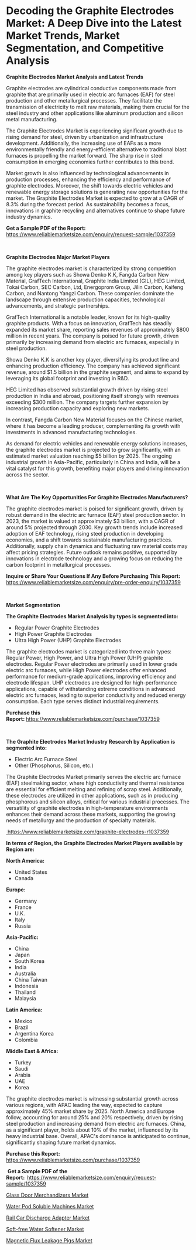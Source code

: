 <p><h1>Decoding the Graphite Electrodes Market: A Deep Dive into the Latest Market Trends, Market Segmentation, and Competitive Analysis</h1></p><p><strong>Graphite Electrodes Market Analysis and Latest Trends</strong></p>
<p><p>Graphite electrodes are cylindrical conductive components made from graphite that are primarily used in electric arc furnaces (EAF) for steel production and other metallurgical processes. They facilitate the transmission of electricity to melt raw materials, making them crucial for the steel industry and other applications like aluminum production and silicon metal manufacturing.</p><p>The Graphite Electrodes Market is experiencing significant growth due to rising demand for steel, driven by urbanization and infrastructure development. Additionally, the increasing use of EAFs as a more environmentally friendly and energy-efficient alternative to traditional blast furnaces is propelling the market forward. The sharp rise in steel consumption in emerging economies further contributes to this trend.</p><p>Market growth is also influenced by technological advancements in production processes, enhancing the efficiency and performance of graphite electrodes. Moreover, the shift towards electric vehicles and renewable energy storage solutions is generating new opportunities for the market. The Graphite Electrodes Market is expected to grow at a CAGR of 8.3% during the forecast period. As sustainability becomes a focus, innovations in graphite recycling and alternatives continue to shape future industry dynamics.</p></p>
<p><strong>Get a Sample PDF of the Report:&nbsp;</strong> <a href="https://www.reliablemarketsize.com/enquiry/request-sample/1037359?utm_campaign=1991&utm_medium=2&utm_source=Github&utm_content=ia&utm_term=28022025&utm_id=graphite-electrodes">https://www.reliablemarketsize.com/enquiry/request-sample/1037359</a></p>
<p>&nbsp;</p>
<p><strong>Graphite Electrodes Major Market Players</strong></p>
<p><p>The graphite electrodes market is characterized by strong competition among key players such as Showa Denko K.K, Fangda Carbon New Material, GrafTech International, Graphite India Limited (GIL), HEG Limited, Tokai Carbon, SEC Carbon, Ltd, Energoprom Group, Jilin Carbon, Kaifeng Carbon, and Nantong Yangzi Carbon. These companies dominate the landscape through extensive production capacities, technological advancements, and strategic partnerships.</p><p>GrafTech International is a notable leader, known for its high-quality graphite products. With a focus on innovation, GrafTech has steadily expanded its market share, reporting sales revenues of approximately $800 million in recent years. The company is poised for future growth, driven primarily by increasing demand from electric arc furnaces, especially in steel production.</p><p>Showa Denko K.K is another key player, diversifying its product line and enhancing production efficiency. The company has achieved significant revenue, around $1.5 billion in the graphite segment, and aims to expand by leveraging its global footprint and investing in R&D.</p><p>HEG Limited has observed substantial growth driven by rising steel production in India and abroad, positioning itself strongly with revenues exceeding $300 million. The company targets further expansion by increasing production capacity and exploring new markets.</p><p>In contrast, Fangda Carbon New Material focuses on the Chinese market, where it has become a leading producer, complementing its growth with investments in advanced manufacturing technologies.</p><p>As demand for electric vehicles and renewable energy solutions increases, the graphite electrodes market is projected to grow significantly, with an estimated market valuation reaching $5 billion by 2025. The ongoing industrial growth in Asia-Pacific, particularly in China and India, will be a vital catalyst for this growth, benefiting major players and driving innovation across the sector.</p></p>
<p>&nbsp;</p>
<p><strong>What Are The Key Opportunities For Graphite Electrodes Manufacturers?</strong></p>
<p><p>The graphite electrodes market is poised for significant growth, driven by robust demand in the electric arc furnace (EAF) steel production sector. In 2023, the market is valued at approximately $3 billion, with a CAGR of around 5% projected through 2030. Key growth trends include increased adoption of EAF technology, rising steel production in developing economies, and a shift towards sustainable manufacturing practices. Additionally, supply chain dynamics and fluctuating raw material costs may affect pricing strategies. Future outlook remains positive, supported by innovations in electrode technology and a growing focus on reducing the carbon footprint in metallurgical processes.</p></p>
<p><strong>Inquire or Share Your Questions If Any Before Purchasing This Report:</strong> <a href="https://www.reliablemarketsize.com/enquiry/pre-order-enquiry/1037359?utm_campaign=1991&utm_medium=2&utm_source=Github&utm_content=ia&utm_term=28022025&utm_id=graphite-electrodes">https://www.reliablemarketsize.com/enquiry/pre-order-enquiry/1037359</a></p>
<p>&nbsp;</p>
<p><strong>Market Segmentation</strong></p>
<p><strong>The Graphite Electrodes Market Analysis by types is segmented into:</strong></p>
<p><ul><li>Regular Power Graphite Electrodes</li><li>High Power Graphite Electrodes</li><li>Ultra High Power (UHP) Graphite Electrodes</li></ul></p>
<p><p>The graphite electrodes market is categorized into three main types: Regular Power, High Power, and Ultra High Power (UHP) graphite electrodes. Regular Power electrodes are primarily used in lower grade electric arc furnaces, while High Power electrodes offer enhanced performance for medium-grade applications, improving efficiency and electrode lifespan. UHP electrodes are designed for high-performance applications, capable of withstanding extreme conditions in advanced electric arc furnaces, leading to superior conductivity and reduced energy consumption. Each type serves distinct industrial requirements.</p></p>
<p><strong>Purchase this Report:&nbsp;</strong><a href="https://www.reliablemarketsize.com/purchase/1037359?utm_campaign=1991&utm_medium=2&utm_source=Github&utm_content=ia&utm_term=28022025&utm_id=graphite-electrodes">https://www.reliablemarketsize.com/purchase/1037359</a></p>
<p>&nbsp;</p>
<p><strong>The Graphite Electrodes Market Industry Research by Application is segmented into:</strong></p>
<p><ul><li>Electric Arc Furnace Steel</li><li>Other (Phosphorus, Silicon, etc.)</li></ul></p>
<p><p>The Graphite Electrodes Market primarily serves the electric arc furnace (EAF) steelmaking sector, where high conductivity and thermal resistance are essential for efficient melting and refining of scrap steel. Additionally, these electrodes are utilized in other applications, such as in producing phosphorous and silicon alloys, critical for various industrial processes. The versatility of graphite electrodes in high-temperature environments enhances their demand across these markets, supporting the growing needs of metallurgy and the production of specialty materials.</p></p>
<p><a href="https://www.reliablemarketsize.com/graphite-electrodes-r1037359?utm_campaign=1991&utm_medium=2&utm_source=Github&utm_content=ia&utm_term=28022025&utm_id=graphite-electrodes">&nbsp;https://www.reliablemarketsize.com/graphite-electrodes-r1037359</a></p>
<p><strong>In terms of Region, the Graphite Electrodes Market Players available by Region are:</strong></p>
<p>
    <p> <strong> North America: </strong>
        <ul>
            <li>United States</li>
            <li>Canada</li>
        </ul>
        </p> 
    <p> <strong> Europe: </strong>
        <ul>
            <li>Germany</li>
            <li>France</li>
            <li>U.K.</li>
            <li>Italy</li>
            <li>Russia</li>
        </ul>
        </p> 
    <p> <strong> Asia-Pacific: </strong>
        <ul>
            <li>China</li>
            <li>Japan</li>
            <li>South Korea</li>
            <li>India</li>
            <li>Australia</li>
            <li>China Taiwan</li>
            <li>Indonesia</li>
            <li>Thailand</li>
            <li>Malaysia</li>
        </ul>
        </p> 
    <p> <strong> Latin America: </strong>
        <ul>
            <li>Mexico</li>
            <li>Brazil</li>
            <li>Argentina Korea</li>
            <li>Colombia</li>
        </ul>
        </p> 
    <p> <strong> Middle East & Africa: </strong>
        <ul>
            <li>Turkey</li>
            <li>Saudi</li>
            <li>Arabia</li>
            <li>UAE</li>
            <li>Korea</li>
        </ul>
    </p>
    </p>
<p><p>The graphite electrodes market is witnessing substantial growth across various regions, with APAC leading the way, expected to capture approximately 45% market share by 2025. North America and Europe follow, accounting for around 25% and 20% respectively, driven by rising steel production and increasing demand from electric arc furnaces. China, as a significant player, holds about 10% of the market, influenced by its heavy industrial base. Overall, APAC's dominance is anticipated to continue, significantly shaping future market dynamics.</p></p>
<p><strong>Purchase this Report: </strong><a href="https://www.reliablemarketsize.com/purchase/1037359?utm_campaign=1991&utm_medium=2&utm_source=Github&utm_content=ia&utm_term=28022025&utm_id=graphite-electrodes">https://www.reliablemarketsize.com/purchase/1037359</a></p>
<p>&nbsp;<strong>Get a Sample PDF of the Report:&nbsp;&nbsp;</strong><a href="https://www.reliablemarketsize.com/enquiry/request-sample/1037359?utm_campaign=1991&utm_medium=2&utm_source=Github&utm_content=ia&utm_term=28022025&utm_id=graphite-electrodes">https://www.reliablemarketsize.com/enquiry/request-sample/1037359</a></p>
<p><strong></strong></p>
<p><p><a href="https://github.com/muhjanaidu/Market-Research-Report-List-1/blob/main/glass-door-merchandizers-market.md?utm_campaign=1991&utm_medium=2&utm_source=Github&utm_content=ia&utm_term=28022025&utm_id=graphite-electrodes">Glass Door Merchandizers Market</a></p><p><a href="https://github.com/felishtimoti/Market-Research-Report-List-1/blob/main/water-pod-soluble-machines-market.md?utm_campaign=1991&utm_medium=2&utm_source=Github&utm_content=ia&utm_term=28022025&utm_id=graphite-electrodes">Water Pod Soluble Machines Market</a></p><p><a href="https://github.com/zhininzacher/Market-Research-Report-List-1/blob/main/rail-car-discharge-adapter-market.md?utm_campaign=1991&utm_medium=2&utm_source=Github&utm_content=ia&utm_term=28022025&utm_id=graphite-electrodes">Rail Car Discharge Adapter Market</a></p><p><a href="https://github.com/briandahm87/Market-Research-Report-List-1/blob/main/soft-free-water-softener-market.md?utm_campaign=1991&utm_medium=2&utm_source=Github&utm_content=ia&utm_term=28022025&utm_id=graphite-electrodes">Soft-free Water Softener Market</a></p><p><a href="https://github.com/popupioo/Market-Research-Report-List-1/blob/main/magnetic-flux-leakage-pigs-market.md?utm_campaign=1991&utm_medium=2&utm_source=Github&utm_content=ia&utm_term=28022025&utm_id=graphite-electrodes">Magnetic Flux Leakage Pigs Market</a></p></p>